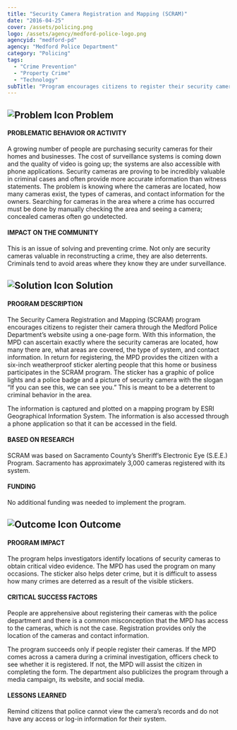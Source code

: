 ```yaml
---
title: "Security Camera Registration and Mapping (SCRAM)"
date: "2016-04-25"
cover: /assets/policing.png
logo: /assets/agency/medford-police-logo.png
agencyid: "medford-pd"
agency: "Medford Police Department"
category: "Policing"
tags:
  - "Crime Prevention"
  - "Property Crime"
  - "Technology"
subTitle: "Program encourages citizens to register their security cameras with MPD to help investigators have timely access to potential footage of crimes that have been committed."
---
```


## ![Problem Icon](https://github.com/google/material-design-icons/raw/master/alert/1x_web/ic_error_outline_black_48dp.png "Problem") Problem

#### PROBLEMATIC BEHAVIOR OR ACTIVITY

A growing number of people are purchasing security cameras for their homes and businesses. The cost of surveillance systems is coming down and the quality of video is going up; the systems are also accessible with phone applications. Security cameras are proving to be incredibly valuable in criminal cases and often provide more accurate information than witness statements. The problem is knowing where the cameras are located, how many cameras exist, the types of cameras, and contact information for the owners. Searching for cameras in the area where a crime has occurred must be done by manually checking the area and seeing a camera; concealed cameras often go undetected.

#### IMPACT ON THE COMMUNITY

This is an issue of solving and preventing crime. Not only are security cameras valuable in reconstructing a crime, they are also deterrents. Criminals tend to avoid areas where they know they are under surveillance.

## ![Solution Icon](https://github.com/google/material-design-icons/raw/master/action/1x_web/ic_lightbulb_outline_black_48dp.png "Solution") Solution

#### PROGRAM DESCRIPTION

The Security Camera Registration and Mapping (SCRAM) program encourages citizens to register their camera through the Medford Police Department’s website using a one-page form. With this information, the MPD can ascertain exactly where the security cameras are located, how many there are, what areas are covered, the type of system, and contact information. In return for registering, the MPD provides the citizen with a six-inch weatherproof sticker alerting people that this home or business participates in the SCRAM program. The sticker has a graphic of police lights and a police badge and a picture of security camera with the slogan “If you can see this, we can see you.” This is meant to be a deterrent to criminal behavior in the area.

The information is captured and plotted on a mapping program by ESRI Geographical Information System. The information is also accessed through a phone application so that it can be accessed in the field.

#### BASED ON RESEARCH

SCRAM was based on Sacramento County’s Sheriff’s Electronic Eye (S.E.E.) Program. Sacramento has approximately 3,000 cameras registered with its system.

#### FUNDING

No additional funding was needed to implement the program.

## ![Outcome Icon](https://github.com/google/material-design-icons/raw/master/action/1x_web/ic_view_list_black_48dp.png "Outcome") Outcome

#### PROGRAM IMPACT

The program helps investigators identify locations of security cameras to obtain critical video evidence. The MPD has used the program on many occasions. The sticker also helps deter crime, but it is difficult to assess how many crimes are deterred as a result of the visible stickers.

#### CRITICAL SUCCESS FACTORS

People are apprehensive about registering their cameras with the police department and there is a common misconception that the MPD has access to the cameras, which is not the case. Registration provides only the location of the cameras and contact information.

The program succeeds only if people register their cameras. If the MPD comes across a camera during a criminal investigation, officers check to see whether it is registered. If not, the MPD will assist the citizen in completing the form. The department also publicizes the program through a media campaign, its website, and social media.

#### LESSONS LEARNED

Remind citizens that police cannot view the camera’s records and do not have any access or log-in information for their system.
